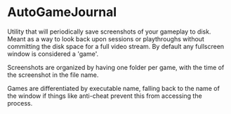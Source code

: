 # AutoGameJournal
Utility that will periodically save screenshots of your gameplay to disk. Meant as a way to look back upon sessions or playthroughs without committing the disk space for a full video stream. By default any fullscreen window is considered a 'game'.

Screenshots are organized by having one folder per game, with the time of the screenshot in the file name.

Games are differentiated by executable name, falling back to the name of the window if things like anti-cheat prevent this from accessing the process.